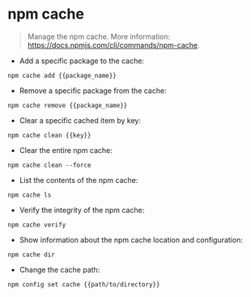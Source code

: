 # npm cache

> Manage the npm cache.
> More information: <https://docs.npmjs.com/cli/commands/npm-cache>.

- Add a specific package to the cache:

`npm cache add {{package_name}}`

- Remove a specific package from the cache:

`npm cache remove {{package_name}}`

- Clear a specific cached item by key:

`npm cache clean {{key}}`

- Clear the entire npm cache:

`npm cache clean --force`

- List the contents of the npm cache:

`npm cache ls`

- Verify the integrity of the npm cache:

`npm cache verify`

- Show information about the npm cache location and configuration:

`npm cache dir`

- Change the cache path:

`npm config set cache {{path/to/directory}}`
